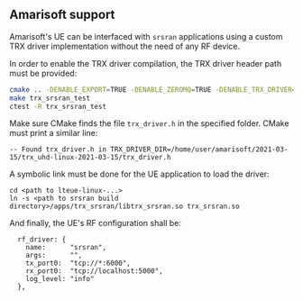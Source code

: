 Amarisoft support
-----------------

Amarisoft's UE can be interfaced with `srsran` applications using a custom TRX driver implementation without the need of
any RF device.

In order to enable the TRX driver compilation, the TRX driver header path must be provided:
```bash
cmake .. -DENABLE_EXPORT=TRUE -DENABLE_ZEROMQ=TRUE -DENABLE_TRX_DRIVER=TRUE -DTRX_DRIVER_DIR=<path to trx_uhd-linux-...>
make trx_srsran_test
ctest -R trx_srsran_test
```

Make sure CMake finds the file `trx_driver.h` in the specified folder. CMake must print a similar line:
```
-- Found trx_driver.h in TRX_DRIVER_DIR=/home/user/amarisoft/2021-03-15/trx_uhd-linux-2021-03-15/trx_driver.h
```

A symbolic link must be done for the UE application to load the driver:
```
cd <path to lteue-linux-...>
ln -s <path to srsran build directory>/apps/trx_srsran/libtrx_srsran.so trx_srsran.so
```

And finally, the UE's RF configuration shall be:
```
  rf_driver: {
    name:      "srsran",
    args:      "",
    tx_port0:  "tcp://*:6000",
    rx_port0:  "tcp://localhost:5000",
    log_level: "info"
  },
```